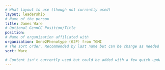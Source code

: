 ```yaml
---
# What layout to use (though not currently used)
layout: leadership
# Name of the person
title: James Ware
# Optional GennCC Position/Title
position:
# Name of organization affiliated with
organization: Gene2Phenotype (G2P) from TGMI
# The sort order. Recommended by last name but can be change as needed
sort: Ware

# Content isn't currently used but could be added with a few quick updates if needed to allow for bios
---
```

